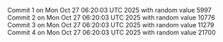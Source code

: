 Commit 1 on Mon Oct 27 06:20:03 UTC 2025 with random value 5997
Commit 2 on Mon Oct 27 06:20:03 UTC 2025 with random value 10776
Commit 3 on Mon Oct 27 06:20:03 UTC 2025 with random value 11279
Commit 4 on Mon Oct 27 06:20:03 UTC 2025 with random value 21700
